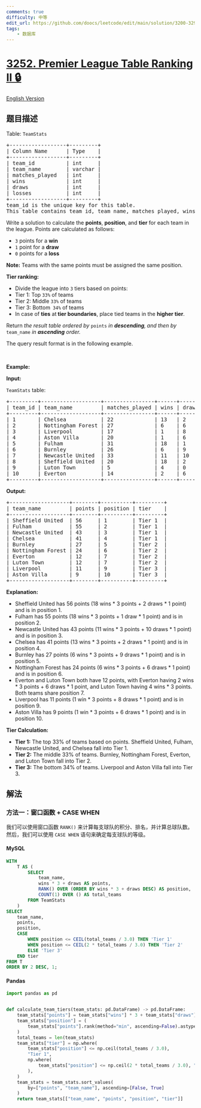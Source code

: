 ```yaml
---
comments: true
difficulty: 中等
edit_url: https://github.com/doocs/leetcode/edit/main/solution/3200-3299/3252.Premier%20League%20Table%20Ranking%20II/README.md
tags:
    - 数据库
---
```


<!-- problem:start -->

# [3252. Premier League Table Ranking II 🔒](https://leetcode.cn/problems/premier-league-table-ranking-ii)

[English Version](/solution/3200-3299/3252.Premier%20League%20Table%20Ranking%20II/README_EN.md)

## 题目描述

<!-- description:start -->

<p>Table: <code>TeamStats</code></p>

<pre>
+------------------+---------+
| Column Name      | Type    |
+------------------+---------+
| team_id          | int     |
| team_name        | varchar |
| matches_played   | int     |
| wins             | int     |
| draws            | int     |
| losses           | int     |
+------------------+---------+
team_id is the unique key for this table.
This table contains team id, team name, matches_played, wins, draws, and losses.
</pre>

<p>Write a solution to calculate the <strong>points</strong>, <strong>position</strong>, and <strong>tier</strong> for each team in the league. Points are calculated as follows:</p>

<ul>
	<li><code>3</code> points for a <strong>win</strong></li>
	<li><code>1</code> point for a <strong>draw</strong></li>
	<li><code>0</code> points for a <strong>loss</strong></li>
</ul>

<p><strong>Note:</strong>&nbsp;Teams with the same points must be assigned the same position.</p>

<p><strong>Tier ranking:</strong></p>

<ul>
	<li>Divide the league into <code>3</code> tiers based on points:</li>
	<li>Tier 1: Top <code>33%</code> of teams</li>
	<li>Tier 2: Middle <code>33%</code> of teams</li>
	<li>Tier 3: Bottom<code> 34%</code> of teams</li>
	<li>In case of <strong>ties</strong> at<strong> tier boundaries</strong>, place tied teams in the <strong>higher tier</strong>.</li>
</ul>

<p>Return <em>the result table </em><em>ordered by</em> <code>points</code>&nbsp;<em>in&nbsp;<strong>descending</strong>,<strong>&nbsp;</strong>and then by</em> <code>team_name</code> <em>in <strong>ascending</strong> order.</em></p>

<p>The query result format is in the following example.</p>

<p>&nbsp;</p>
<p><strong class="example">Example:</strong></p>

<div class="example-block">
<p><strong>Input:</strong></p>

<p><code>TeamStats</code> table:</p>

<pre class="example-io">
+---------+-------------------+----------------+------+-------+--------+
| team_id | team_name         | matches_played | wins | draws | losses |
+---------+-------------------+----------------+------+-------+--------+
| 1       | Chelsea           | 22             | 13   | 2     | 7      |
| 2       | Nottingham Forest | 27             | 6    | 6     | 15     |
| 3       | Liverpool         | 17             | 1    | 8     | 8      |
| 4       | Aston Villa       | 20             | 1    | 6     | 13     |
| 5       | Fulham            | 31             | 18   | 1     | 12     |
| 6       | Burnley           | 26             | 6    | 9     | 11     |
| 7       | Newcastle United  | 33             | 11   | 10    | 12     |
| 8       | Sheffield United  | 20             | 18   | 2     | 0      |
| 9       | Luton Town        | 5              | 4    | 0     | 1      |
| 10      | Everton           | 14             | 2    | 6     | 6      |
+---------+-------------------+----------------+------+-------+--------+
</pre>

<p><strong>Output:</strong></p>

<pre class="example-io">
+-------------------+--------+----------+---------+
| team_name         | points | position | tier    |
+-------------------+--------+----------+---------+
| Sheffield United  | 56     | 1        | Tier 1  |
| Fulham            | 55     | 2        | Tier 1  |
| Newcastle United  | 43     | 3        | Tier 1  |
| Chelsea           | 41     | 4        | Tier 1  |
| Burnley           | 27     | 5        | Tier 2  |
| Nottingham Forest | 24     | 6        | Tier 2  |
| Everton           | 12     | 7        | Tier 2  |
| Luton Town        | 12     | 7        | Tier 2  |
| Liverpool         | 11     | 9        | Tier 3  |
| Aston Villa       | 9      | 10       | Tier 3  |
+-------------------+--------+----------+---------+
</pre>

<p><strong>Explanation:</strong></p>

<ul>
	<li>Sheffield United has 56 points (18 wins * 3 points + 2 draws * 1 point) and is in position 1.</li>
	<li>Fulham has 55 points (18 wins * 3 points + 1 draw * 1 point) and is in position 2.</li>
	<li>Newcastle United has 43 points (11 wins * 3 points + 10 draws * 1 point) and is in position 3.</li>
	<li>Chelsea has 41 points (13 wins * 3 points + 2 draws * 1 point) and is in position 4.</li>
	<li>Burnley has 27 points (6 wins * 3 points + 9 draws * 1 point) and is in position 5.</li>
	<li>Nottingham Forest has 24 points (6 wins * 3 points + 6 draws * 1 point) and is in position 6.</li>
	<li>Everton and Luton Town both have 12 points, with Everton having 2 wins * 3 points + 6 draws * 1 point, and Luton Town having 4 wins * 3 points. Both teams share position 7.</li>
	<li>Liverpool has 11 points (1 win * 3 points + 8 draws * 1 point) and is in position 9.</li>
	<li>Aston Villa has 9 points (1 win * 3 points + 6 draws * 1 point) and is in position 10.</li>
</ul>

<p><strong>Tier Calculation:</strong></p>

<ul>
	<li><strong>Tier 1:</strong> The top 33% of teams based on points. Sheffield United, Fulham, Newcastle United, and Chelsea fall into Tier 1.</li>
	<li><strong>Tier 2:</strong> The middle 33% of teams. Burnley, Nottingham Forest, Everton, and Luton Town fall into Tier 2.</li>
	<li><strong>Tier 3:</strong> The bottom 34% of teams. Liverpool and Aston Villa fall into Tier 3.</li>
</ul>
</div>

<!-- description:end -->

## 解法

<!-- solution:start -->

### 方法一：窗口函数 + CASE WHEN

我们可以使用窗口函数 `RANK()` 来计算每支球队的积分、排名，并计算总球队数。然后，我们可以使用 `CASE WHEN` 语句来确定每支球队的等级。

<!-- tabs:start -->

#### MySQL

```sql
WITH
    T AS (
        SELECT
            team_name,
            wins * 3 + draws AS points,
            RANK() OVER (ORDER BY wins * 3 + draws DESC) AS position,
            COUNT(1) OVER () AS total_teams
        FROM TeamStats
    )
SELECT
    team_name,
    points,
    position,
    CASE
        WHEN position <= CEIL(total_teams / 3.0) THEN 'Tier 1'
        WHEN position <= CEIL(2 * total_teams / 3.0) THEN 'Tier 2'
        ELSE 'Tier 3'
    END tier
FROM T
ORDER BY 2 DESC, 1;
```

#### Pandas

```python
import pandas as pd


def calculate_team_tiers(team_stats: pd.DataFrame) -> pd.DataFrame:
    team_stats["points"] = team_stats["wins"] * 3 + team_stats["draws"]
    team_stats["position"] = (
        team_stats["points"].rank(method="min", ascending=False).astype(int)
    )
    total_teams = len(team_stats)
    team_stats["tier"] = np.where(
        team_stats["position"] <= np.ceil(total_teams / 3.0),
        "Tier 1",
        np.where(
            team_stats["position"] <= np.ceil(2 * total_teams / 3.0), "Tier 2", "Tier 3"
        ),
    )
    team_stats = team_stats.sort_values(
        by=["points", "team_name"], ascending=[False, True]
    )
    return team_stats[["team_name", "points", "position", "tier"]]
```

<!-- tabs:end -->

<!-- solution:end -->

<!-- problem:end -->
